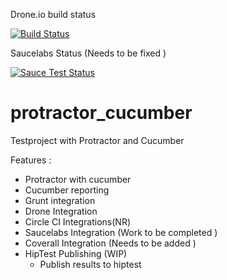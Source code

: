 Drone.io build status 

[![Build Status](https://drone.io/github.com/akash1233/protractor_cucumber/status.png)](https://drone.io/github.com/akash1233/protractor_cucumber/latest)


Saucelabs Status (Needs to be fixed ) 

[![Sauce Test Status](https://saucelabs.com/buildstatus/dharmendrasingh)](https://saucelabs.com/u/dharmendrasingh)


# protractor_cucumber
Testproject with Protractor and Cucumber

Features :

- Protractor with cucumber 
- Cucumber reporting 
- Grunt integration 
- Drone Integration 
- Circle CI Integrations(NR)
- Saucelabs Integration (Work to be  completed )
- Coverall Integration (Needs to be added )
- HipTest Publishing (WIP)
    - Publish results to hiptest 
